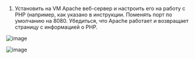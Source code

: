 1. Установить на VM Apache веб-сервер и настроить его на работу с PHP (например, как указано в инструкции. Поменять порт по умолчанию на 8080. Убедиться, что Apache работает и возвращает страницу с информацией о PHP.

![image](https://github.com/tms-dos17-onl/Alex-Krylov/assets/139115675/a7159926-57c0-493f-902c-d1799401c338)



![image](https://github.com/tms-dos17-onl/Alex-Krylov/assets/139115675/58285982-5c2f-4708-aeac-8598859ff8ff)


